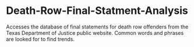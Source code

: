 # Death-Row-Final-Statment-Analysis
Accesses the database of final statements for death row offenders from the Texas Department of Justice public website. Common words and phrases are looked for to find trends.
